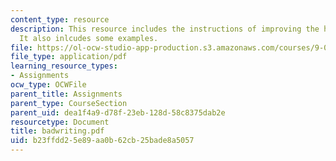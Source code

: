 ```yaml
---
content_type: resource
description: This resource includes the instructions of improving the handwriting.
  It also inlcudes some examples.
file: https://ol-ocw-studio-app-production.s3.amazonaws.com/courses/9-00-introduction-to-psychology-fall-2004/b23ffdd25e89aa0b62cb25bade8a5057_badwriting.pdf
file_type: application/pdf
learning_resource_types:
- Assignments
ocw_type: OCWFile
parent_title: Assignments
parent_type: CourseSection
parent_uid: dea1f4a9-d78f-23eb-128d-58c8375dab2e
resourcetype: Document
title: badwriting.pdf
uid: b23ffdd2-5e89-aa0b-62cb-25bade8a5057
---
```

